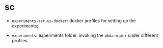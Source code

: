 # sc

- `experiments-set-up-docker`: docker profiles for setting up the experiments;

- `experiments`: experiments folder, invoking the `obda-mixer` under different profiles.
